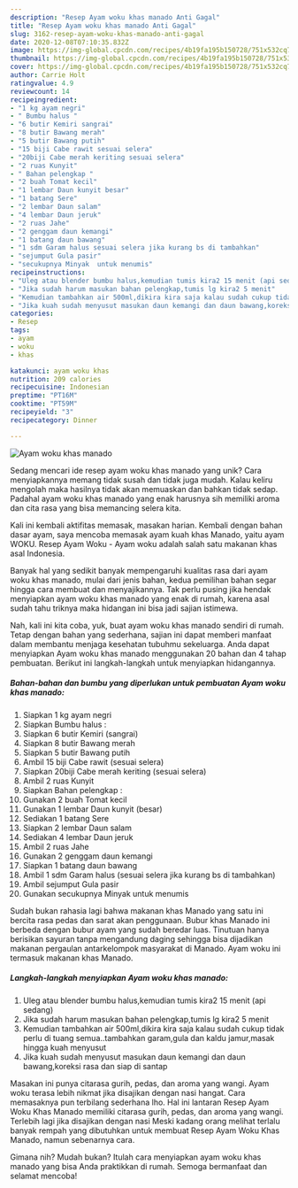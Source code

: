```yaml
---
description: "Resep Ayam woku khas manado Anti Gagal"
title: "Resep Ayam woku khas manado Anti Gagal"
slug: 3162-resep-ayam-woku-khas-manado-anti-gagal
date: 2020-12-08T07:10:35.832Z
image: https://img-global.cpcdn.com/recipes/4b19fa195b150728/751x532cq70/ayam-woku-khas-manado-foto-resep-utama.jpg
thumbnail: https://img-global.cpcdn.com/recipes/4b19fa195b150728/751x532cq70/ayam-woku-khas-manado-foto-resep-utama.jpg
cover: https://img-global.cpcdn.com/recipes/4b19fa195b150728/751x532cq70/ayam-woku-khas-manado-foto-resep-utama.jpg
author: Carrie Holt
ratingvalue: 4.9
reviewcount: 14
recipeingredient:
- "1 kg ayam negri"
- " Bumbu halus "
- "6 butir Kemiri sangrai"
- "8 butir Bawang merah"
- "5 butir Bawang putih"
- "15 biji Cabe rawit sesuai selera"
- "20biji Cabe merah keriting sesuai selera"
- "2 ruas Kunyit"
- " Bahan pelengkap "
- "2 buah Tomat kecil"
- "1 lembar Daun kunyit besar"
- "1 batang Sere"
- "2 lembar Daun salam"
- "4 lembar Daun jeruk"
- "2 ruas Jahe"
- "2 genggam daun kemangi"
- "1 batang daun bawang"
- "1 sdm Garam halus sesuai selera jika kurang bs di tambahkan"
- "sejumput Gula pasir"
- "secukupnya Minyak  untuk menumis"
recipeinstructions:
- "Uleg atau blender bumbu halus,kemudian tumis kira2 15 menit (api sedang)"
- "Jika sudah harum masukan bahan pelengkap,tumis lg kira2 5 menit"
- "Kemudian tambahkan air 500ml,dikira kira saja kalau sudah cukup tidak perlu di tuang semua..tambahkan garam,gula dan kaldu jamur,masak hingga kuah menyusut"
- "Jika kuah sudah menyusut masukan daun kemangi dan daun bawang,koreksi rasa dan siap di santap"
categories:
- Resep
tags:
- ayam
- woku
- khas

katakunci: ayam woku khas 
nutrition: 209 calories
recipecuisine: Indonesian
preptime: "PT16M"
cooktime: "PT59M"
recipeyield: "3"
recipecategory: Dinner

---
```



![Ayam woku khas manado](https://img-global.cpcdn.com/recipes/4b19fa195b150728/751x532cq70/ayam-woku-khas-manado-foto-resep-utama.jpg)

Sedang mencari ide resep ayam woku khas manado yang unik? Cara menyiapkannya memang tidak susah dan tidak juga mudah. Kalau keliru mengolah maka hasilnya tidak akan memuaskan dan bahkan tidak sedap. Padahal ayam woku khas manado yang enak harusnya sih memiliki aroma dan cita rasa yang bisa memancing selera kita.

Kali ini kembali aktifitas memasak, masakan harian. Kembali dengan bahan dasar ayam, saya mencoba memasak ayam kuah khas Manado, yaitu ayam WOKU. Resep Ayam Woku - Ayam woku adalah salah satu makanan khas asal Indonesia.

Banyak hal yang sedikit banyak mempengaruhi kualitas rasa dari ayam woku khas manado, mulai dari jenis bahan, kedua pemilihan bahan segar hingga cara membuat dan menyajikannya. Tak perlu pusing jika hendak menyiapkan ayam woku khas manado yang enak di rumah, karena asal sudah tahu triknya maka hidangan ini bisa jadi sajian istimewa.


Nah, kali ini kita coba, yuk, buat ayam woku khas manado sendiri di rumah. Tetap dengan bahan yang sederhana, sajian ini dapat memberi manfaat dalam membantu menjaga kesehatan tubuhmu sekeluarga. Anda dapat menyiapkan Ayam woku khas manado menggunakan 20 bahan dan 4 tahap pembuatan. Berikut ini langkah-langkah untuk menyiapkan hidangannya.

<!--inarticleads1-->

##### Bahan-bahan dan bumbu yang diperlukan untuk pembuatan Ayam woku khas manado:

1. Siapkan 1 kg ayam negri
1. Siapkan  Bumbu halus :
1. Siapkan 6 butir Kemiri (sangrai)
1. Siapkan 8 butir Bawang merah
1. Siapkan 5 butir Bawang putih
1. Ambil 15 biji Cabe rawit (sesuai selera)
1. Siapkan 20biji Cabe merah keriting (sesuai selera)
1. Ambil 2 ruas Kunyit
1. Siapkan  Bahan pelengkap :
1. Gunakan 2 buah Tomat kecil
1. Gunakan 1 lembar Daun kunyit (besar)
1. Sediakan 1 batang Sere
1. Siapkan 2 lembar Daun salam
1. Sediakan 4 lembar Daun jeruk
1. Ambil 2 ruas Jahe
1. Gunakan 2 genggam daun kemangi
1. Siapkan 1 batang daun bawang
1. Ambil 1 sdm Garam halus (sesuai selera jika kurang bs di tambahkan)
1. Ambil sejumput Gula pasir
1. Gunakan secukupnya Minyak  untuk menumis


Sudah bukan rahasia lagi bahwa makanan khas Manado yang satu ini bercita rasa pedas dan sarat akan penggunaan. Bubur khas Manado ini berbeda dengan bubur ayam yang sudah beredar luas. Tinutuan hanya berisikan sayuran tanpa mengandung daging sehingga bisa dijadikan makanan pergaulan antarkelompok masyarakat di Manado. Ayam woku ini termasuk makanan khas Manado. 

<!--inarticleads2-->

##### Langkah-langkah menyiapkan Ayam woku khas manado:

1. Uleg atau blender bumbu halus,kemudian tumis kira2 15 menit (api sedang)
1. Jika sudah harum masukan bahan pelengkap,tumis lg kira2 5 menit
1. Kemudian tambahkan air 500ml,dikira kira saja kalau sudah cukup tidak perlu di tuang semua..tambahkan garam,gula dan kaldu jamur,masak hingga kuah menyusut
1. Jika kuah sudah menyusut masukan daun kemangi dan daun bawang,koreksi rasa dan siap di santap


Masakan ini punya citarasa gurih, pedas, dan aroma yang wangi. Ayam woku terasa lebih nikmat jika disajikan dengan nasi hangat. Cara memasaknya pun terbilang sederhana lho. Hal ini lantaran Resep Ayam Woku Khas Manado memiliki citarasa gurih, pedas, dan aroma yang wangi. Terlebih lagi jika disajikan dengan nasi Meski kadang orang melihat terlalu banyak rempah yang dibutuhkan untuk membuat Resep Ayam Woku Khas Manado, namun sebenarnya cara. 

Gimana nih? Mudah bukan? Itulah cara menyiapkan ayam woku khas manado yang bisa Anda praktikkan di rumah. Semoga bermanfaat dan selamat mencoba!
